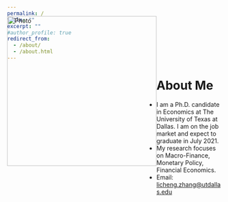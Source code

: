 ```yaml
---
permalink: /
title: ""
excerpt: ""
#author_profile: true
redirect_from: 
  - /about/
  - /about.html
---
```


<div style= "float:left;position: relative; top: -120px;">
  <img src="https://lichengzh.github.io/files/IMG_3759.JPG?raw=true" alt="Photo" style="width: 350px;"/> 
</div>


# About Me
* I am a Ph.D. candidate in Economics at The University of Texas at Dallas. I am on the job market and expect to graduate in July 2021. 
* My research focuses on Macro-Finance, Monetary Policy, Financial Economics.
* Email: [licheng.zhang@utdallas.edu](mailto:licheng.zhang@utdallas.edu) 

